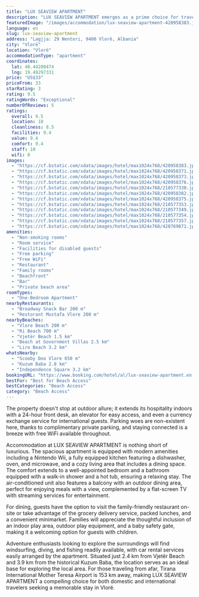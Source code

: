 ```yaml
---
title: "LUX SEAVIEW APARTMENT"
description: "LUX SEAVIEW APARTMENT emerges as a prime choice for travelers seeking a blend of comfort and adventure in Vlorë, situated conveniently close to Vlore Beach and a mere stroll away from Ri Beach."
featuredImage: "/images/accommodation/lux-seaview-apartment-420958383.jpg"
language: en
slug: lux-seaview-apartment
address: "Lagjja: 29 Nentori, 9400 Vlorë, Albania"
city: "Vlorë"
location: "Vlorë"
accommodationType: "apartment"
coordinates:
  lat: 40.44200474
  lng: 19.49297331
price: "US$33"
priceFrom: 33
starRating: 3
rating: 9.5
ratingWords: "Exceptional"
numberOfReviews: 5
ratings:
  overall: 9.5
  location: 10
  cleanliness: 8.5
  facilities: 9.4
  value: 9.4
  comfort: 9.4
  staff: 10
  wifi: 0
images:
  - "https://cf.bstatic.com/xdata/images/hotel/max1024x768/420958383.jpg?k=c8c4f4331e7dc734c01b324295d158ca27ec88d9e6f9321248bc4599cfbfc91b&o=&hp=1"
  - "https://cf.bstatic.com/xdata/images/hotel/max1024x768/420958371.jpg?k=026ff642e0a6eee1071f0780bfd7d9b420b9a8ddfe38ff8be87c9114b94eecf5&o=&hp=1"
  - "https://cf.bstatic.com/xdata/images/hotel/max1024x768/420958373.jpg?k=2f913cc6cb9eac907de066cc3c4f41911f0b45f260e69b5685e8c5cac4f9dca5&o=&hp=1"
  - "https://cf.bstatic.com/xdata/images/hotel/max1024x768/420958376.jpg?k=4a7e0871c358023a50c00bd331062dd466752740f84367eb3735132885aba811&o=&hp=1"
  - "https://cf.bstatic.com/xdata/images/hotel/max1024x768/210577330.jpg?k=522c452f3b03e8ba92572f113c793970f03c7c05e722c40f4604fc705fc1fab8&o=&hp=1"
  - "https://cf.bstatic.com/xdata/images/hotel/max1024x768/420958382.jpg?k=9e2b8d3596274a5c54a09c0dcbd13f3db3d81d7b6f9d6b90005b5bf0ab0602f1&o=&hp=1"
  - "https://cf.bstatic.com/xdata/images/hotel/max1024x768/420958375.jpg?k=f87c333655b202a6c3fcffb5755f1b9f228942231fe2ad4ce9c9b8f5d1e74ca8&o=&hp=1"
  - "https://cf.bstatic.com/xdata/images/hotel/max1024x768/210577353.jpg?k=cfabcd1a5388b91b13d8d2dd9b2741ef874c845b4df27d498aa20a563d8b9358&o=&hp=1"
  - "https://cf.bstatic.com/xdata/images/hotel/max1024x768/210577349.jpg?k=b59318e1357dfbc403365bab1a35dbb962125c1b6212a86a89ea582f3af6e8d8&o=&hp=1"
  - "https://cf.bstatic.com/xdata/images/hotel/max1024x768/210577354.jpg?k=8f38dd90170eb3797293f6aa616d174452dbc6843b8bf0b4fbb1f17771097e67&o=&hp=1"
  - "https://cf.bstatic.com/xdata/images/hotel/max1024x768/210577357.jpg?k=4fb847d2faf6036cda49db917a445fbb0b0fe013807c12ba03d3c32712d4db51&o=&hp=1"
  - "https://cf.bstatic.com/xdata/images/hotel/max1024x768/420769871.jpg?k=9778e5f4de26d6c46e53426b042ef8847896809dd6a86c1bb5c2ab540394e076&o=&hp=1"
amenities:
  - "Non-smoking rooms"
  - "Room service"
  - "Facilities for disabled guests"
  - "Free parking"
  - "Free WiFi"
  - "Restaurant"
  - "Family rooms"
  - "Beachfront"
  - "Bar"
  - "Private beach area"
roomTypes:
  - "One-Bedroom Apartment"
nearbyRestaurants:
  - "Broadway Snack Bar 200 m"
  - "Restorant Mustafa Vlore 200 m"
nearbyBeaches:
  - "Vlore Beach 200 m"
  - "Ri Beach 700 m"
  - "Vjetër Beach 1.5 km"
  - "Beach at Government Villas 2.5 km"
  - "Liro Beach 3.2 km"
whatsNearby:
  - "Scooby Doo Vlore 650 m"
  - "Kuzum Baba 2.8 km"
  - "Independence Square 3.2 km"
bookingURL: "https://www.booking.com/hotel/al/lux-seaview-apartment.en-gb.html?aid=8035640"
bestFor: "Best for Beach Access"
bestCategories: "Beach Access"
category: "Beach Access"
---
```


The property doesn't stop at outdoor allure; it extends its hospitality indoors with a 24-hour front desk, an elevator for easy access, and even a currency exchange service for international guests. Parking woes are non-existent here, thanks to complimentary private parking, and staying connected is a breeze with free WiFi available throughout.

Accommodation at LUX SEAVIEW APARTMENT is nothing short of luxurious. The spacious apartment is equipped with modern amenities including a Nintendo Wii, a fully equipped kitchen featuring a dishwasher, oven, and microwave, and a cozy living area that includes a dining space. The comfort extends to a well-appointed bedroom and a bathroom equipped with a walk-in shower and a hot tub, ensuring a relaxing stay. The air-conditioned unit also features a balcony with an outdoor dining area, perfect for enjoying meals with a view, complemented by a flat-screen TV with streaming services for entertainment.

For dining, guests have the option to visit the family-friendly restaurant on-site or take advantage of the grocery delivery service, packed lunches, and a convenient minimarket. Families will appreciate the thoughtful inclusion of an indoor play area, outdoor play equipment, and a baby safety gate, making it a welcoming option for guests with children.

Adventure enthusiasts looking to explore the surroundings will find windsurfing, diving, and fishing readily available, with car rental services easily arranged by the apartment. Situated just 2.4 km from Vjetër Beach and 3.9 km from the historical Kuzum Baba, the location serves as an ideal base for exploring the local area. For those traveling from afar, Tirana International Mother Teresa Airport is 153 km away, making LUX SEAVIEW APARTMENT a compelling choice for both domestic and international travelers seeking a memorable stay in Vlorë.